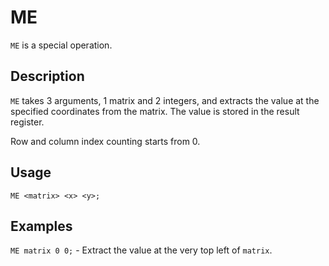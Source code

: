 # ME

`ME` is a special operation.

## Description

`ME` takes 3 arguments, 1 matrix and 2 integers, and extracts the value at the specified coordinates from the matrix.
The value is stored in the result register.

Row and column index counting starts from 0.

## Usage

`ME <matrix> <x> <y>;`

## Examples

`ME matrix 0 0;` - Extract the value at the very top left of `matrix`.

